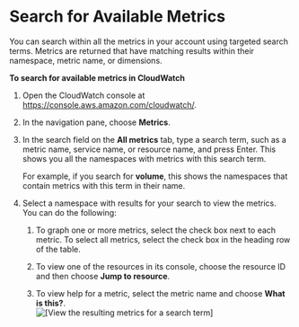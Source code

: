 # Search for Available Metrics<a name="finding_metrics_with_cloudwatch"></a>

You can search within all the metrics in your account using targeted search terms\. Metrics are returned that have matching results within their namespace, metric name, or dimensions\.

**To search for available metrics in CloudWatch**

1. Open the CloudWatch console at [https://console\.aws\.amazon\.com/cloudwatch/](https://console.aws.amazon.com/cloudwatch/)\.

1. In the navigation pane, choose **Metrics**\.

1. In the search field on the **All metrics** tab, type a search term, such as a metric name, service name, or resource name, and press Enter\. This shows you all the namespaces with metrics with this search term\.

   For example, if you search for **volume**, this shows the namespaces that contain metrics with this term in their name\.

1. Select a namespace with results for your search to view the metrics\. You can do the following:

   1. To graph one or more metrics, select the check box next to each metric\. To select all metrics, select the check box in the heading row of the table\.

   1. To view one of the resources in its console, choose the resource ID and then choose **Jump to resource**\.

   1. To view help for a metric, select the metric name and choose **What is this?**\.  
![\[View the resulting metrics for a search term\]](http://docs.aws.amazon.com/AmazonCloudWatch/latest/monitoring/images/metrics_search_results.png)